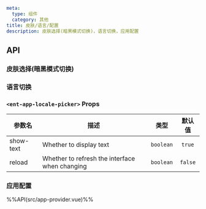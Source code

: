 ```yaml
meta:
  type: 组件
  category: 其他
title: 皮肤/语言/配置
description: 皮肤选择(暗黑模式切换)，语言切换，应用配置
```


## API

### 皮肤选择(暗黑模式切换)




### 语言切换

### `<ent-app-locale-picker>` Props

|参数名|描述|类型|默认值|
|---|---|---|:---:|
|show-text|Whether to display text|`boolean`|`true`|
|reload|Whether to refresh the interface when changing|`boolean`|`false`|



### 应用配置
%%API(src/app-provider.vue)%%
